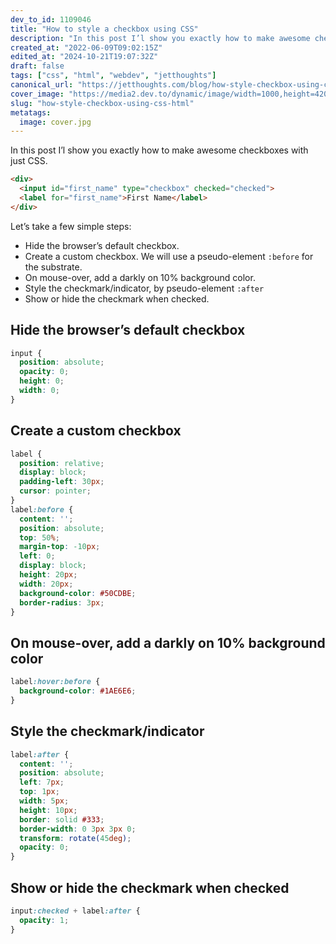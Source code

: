 ```yaml
---
dev_to_id: 1109046
title: "How to style a checkbox using CSS"
description: "In this post I’l show you exactly how to make awesome checkboxes with just CSS.    &lt;div&gt;  ..."
created_at: "2022-06-09T09:02:15Z"
edited_at: "2024-10-21T19:07:32Z"
draft: false
tags: ["css", "html", "webdev", "jetthoughts"]
canonical_url: "https://jetthoughts.com/blog/how-style-checkbox-using-css-html/"
cover_image: "https://media2.dev.to/dynamic/image/width=1000,height=420,fit=cover,gravity=auto,format=auto/https%3A%2F%2Fmedia.dev.to%2Fcdn-cgi%2Fimage%2Fwidth%3D1000%2Cheight%3D420%2Cfit%3Dcover%2Cgravity%3Dauto%2Cformat%3Dauto%2Fhttps%253A%252F%252Fdev-to-uploads.s3.amazonaws.com%252Fuploads%252Farticles%252Fr52osy8dx8pfwh7iz2hw.jpg"
slug: "how-style-checkbox-using-css-html"
metatags:
  image: cover.jpg
---
```

In this post I’l show you exactly how to make awesome checkboxes with just CSS.
```html
<div>
  <input id="first_name" type="checkbox" checked="checked">
  <label for="first_name">First Name</label>
</div>
```
Let’s take a few simple steps:

- Hide the browser’s default checkbox.
- Create a custom checkbox. We will use a pseudo-element `:before` for the substrate.
- On mouse-over, add a darkly on 10% background color.
- Style the checkmark/indicator, by pseudo-element `:after`
- Show or hide the checkmark when checked.

## Hide the browser’s default checkbox
```css
input {
  position: absolute;
  opacity: 0;
  height: 0;
  width: 0;
}
```

## Create a custom checkbox
```css
label {
  position: relative;
  display: block;
  padding-left: 30px;
  cursor: pointer;
}
label:before {
  content: '';
  position: absolute;
  top: 50%;
  margin-top: -10px;
  left: 0;
  display: block;
  height: 20px;
  width: 20px;
  background-color: #50CDBE;
  border-radius: 3px;
}
```

## On mouse-over, add a darkly on 10% background color
```css
label:hover:before {
  background-color: #1AE6E6;
}
```

## Style the checkmark/indicator
```css
label:after {
  content: '';
  position: absolute;
  left: 7px;
  top: 1px;
  width: 5px;
  height: 10px;
  border: solid #333;
  border-width: 0 3px 3px 0;
  transform: rotate(45deg);
  opacity: 0;
}
```

## Show or hide the checkmark when checked
```css
input:checked + label:after {
  opacity: 1;
}
```
